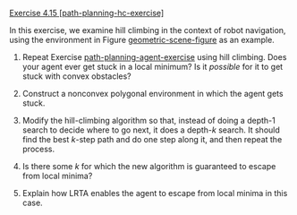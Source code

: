 [Exercise 4.15 \[path-planning-hc-exercise\]](ex_15/)

In this exercise, we examine hill climbing
in the context of robot navigation, using the environment in
Figure [geometric-scene-figure](#/) as an example.

1.  Repeat Exercise [path-planning-agent-exercise](#/) using
    hill climbing. Does your agent ever get stuck in a local minimum? Is
    it *possible* for it to get stuck with convex
    obstacles?

2.  Construct a nonconvex polygonal environment in which the agent
    gets stuck.

3.  Modify the hill-climbing algorithm so that, instead of doing a
    depth-1 search to decide where to go next, it does a
    depth-$k$ search. It should find the best $k$-step path and do one
    step along it, and then repeat the process.

4.  Is there some $k$ for which the new algorithm is guaranteed to
    escape from local minima?

5.  Explain how LRTA enables the agent to escape from local minima in
    this case.
